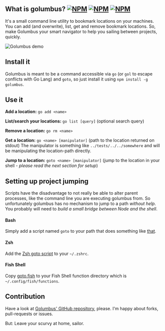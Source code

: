 ## What is golumbus? [![NPM](https://img.shields.io/npm/v/golumbus.svg?style=flat-square)](https://npmjs.com/golumbus) [![NPM](https://img.shields.io/npm/dm/golumbus.svg?style=flat-square)](https://npmjs.com/golumbus) [![NPM](https://img.shields.io/npm/l/golumbus.svg?style=flat-square)](https://npmjs.com/golumbus)

It's a small command line utility to bookmark locations on your machines.
You can add (and overwrite), list, get and remove bookmark locations.
So, make Golumbus your smart navigator to help you sailing between projects, quickly.

![Golumbus demo](https://i.imgsafe.org/ba9acd5.gif)

## Install it

Golumbus is meant to be a command accessible via `go` (or `gol` to escape conflicts with Go Lang) and `goto`, so just install it using `npm install -g golumbus`.

## Use it

**Add a location:** `go add <name>`

**List/search your locations:** `go list [query]` (optional search query)

**Remove a location:** `go rm <name>`

**Get a location:** `go <name> [manipulator]` (path to the location returned on stdout)
The manipulator is something like `../tests/../../somewhere` and will be manipulating the location-path directly.

**Jump to a location:** `goto <name> [manipulator]` (jump to the location in your shell - *please read the next section for setup*)

## Setting up project jumping

Scripts have the disadvantage to not really be able to alter parent processes, like the command line you are executing golumbus from.
So unfortunately golumbus has no mechanism to jump to a path *without help*. You probably will need to *build a small bridge between Node and the shell*.

#### Bash

Simply add a script named `goto` to your path that does something like [that](goto.sh).

#### Zsh

Add the [Zsh goto script](goto.zsh) to your `~/.zshrc`.

#### Fish Shell

Copy [goto.fish](goto.fish) to your Fish Shell function directory which is `~/.config/fish/functions`.


## Contribution

Have a look at [Golumbus' GitHub repository](http://github.com/JonasPriest/golumbus), please. I'm happy about forks, pull-requests or issues.

But: Leave your scurvy at home, sailor.
